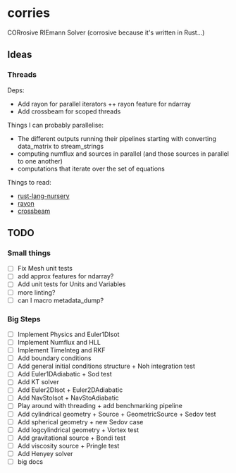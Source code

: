 # corries

CORrosive RIEmann Solver (corrosive because it's written in Rust...)

## Ideas

### Threads

Deps:

- Add rayon for parallel iterators ++ rayon feature for ndarray
- Add crossbeam for scoped threads

Things I can probably parallelise:

- The different outputs running their pipelines starting with converting data_matrix to stream_strings
- computing numflux and sources in parallel (and those sources in parallel to one another)
- computations that iterate over the set of equations

Things to read:

- [rust-lang-nursery](https://rust-lang-nursery.github.io/rust-cookbook/concurrency/threads.html)
- [rayon](https://docs.rs/rayon/latest/rayon/)
- [crossbeam](https://docs.rs/crossbeam/latest/crossbeam/)

## TODO

### Small things

- [ ] Fix Mesh unit tests
- [ ] add approx features for ndarray?
- [ ] Add unit tests for Units and Variables
- [ ] more linting?
- [ ] can I macro metadata_dump?

### Big Steps

- [ ] Implement Physics and Euler1DIsot
- [ ] Implement Numflux and HLL
- [ ] Implement TimeInteg and RKF
- [ ] Add boundary conditions
- [ ] Add general initial conditions structure + Noh integration test
- [ ] Add Euler1DAdiabatic + Sod test
- [ ] Add KT solver
- [ ] Add Euler2DIsot + Euler2DAdiabatic
- [ ] Add NavStoIsot + NavStoAdiabatic
- [ ] Play around with threading + add benchmarking pipeline
- [ ] Add cylindrical geometry + Source + GeometricSource + Sedov test
- [ ] Add spherical geometry + new Sedov case
- [ ] Add logcylindrical geometry + Vortex test
- [ ] Add gravitational source + Bondi test
- [ ] Add viscosity source + Pringle test
- [ ] Add Henyey solver
- [ ] big docs
